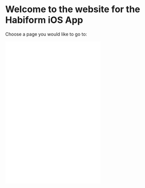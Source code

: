 # Welcome to the website for the Habiform iOS App

Choose a page you would like to go to:

![Support page](support%20page.md)
![Privacy policy](privacy%20policy.md)
![Terms and Conditions](terms%20and%20conditions.md)
